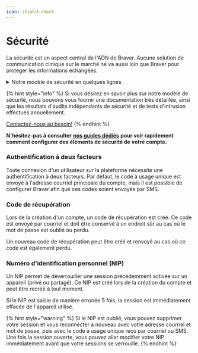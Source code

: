 ```yaml
---
icon: shield-check
---
```


# Sécurité

La sécurité est un aspect central de l'ADN de Braver. Aucune solution de communication clinique sur le marché ne va aussi loin que Braver pour protéger les informations échangées.

<details>

<summary>Notre modèle de sécurité en quelques lignes</summary>

* Les fils de discussions sont chiffrés de bout en bout avec des clés de chiffrement AES que seul les participants sont en mesure de connaître
* Les fichiers échangés (photos, documents, vidéos) sont également chiffrés avec des clés AES uniques, elles-mêmes chiffrées de sorte que seules les gens avec qui les fichiers ont été partagés sont en mesure de connaître
* Le contenu de chaque fiche patient est séparément chiffré avec une clé AES seulement déchiffrable par une clé privée détenue par le propriétaire de cette fiche patient (un utilisateur ou une unité organisationnelle).
* Chaque message partagés dans un fil de discussion est signé avec la clé de l'auteur et figé dans l'historique du fil de discussion, nous permettant de garantir qu'un fil de discussion n'a pas été façonné artificiellement ou modifié de manière non autorisé
* Les données préservées sur l'appareil mobile utilisé par un usager sont toutes chiffrées au repos avec une clé AES conservés dans le module de sécurité matériel fournit par les apparail iOS et Android. Aucune donnée n'est préservée dans une session Web.
* Les sessions mobiles et Web s'auto-verrouille après un certain temps d'inactivité et requiert que l'usager déverrouille avec un NIP ou une reconnaissance biométrique.
* Chaque interaction avec l'infrastructure infonuagique de Braver est systématiquement vérifiée vis-à-vis les autorisation de l'usager et enregistrée dans un journal d'audit.

</details>

{% hint style="info" %}
Si vous désirez en savoir plus sur notre modèle de sécurité, nous pouvons vous fournir une documentation très détaillée, ainsi que les résultats d'audits indépendants de sécurité et de tests d'intrusion effectués annuellement.&#x20;

[Contactez-nous au besoin!](mailto:security@braver.health)
{% endhint %}

**N'hésitez-pas à consulter** [**nos guides dédiés**](https://support.braver.net/guides/pour-les-professionnels/securite) **pour voir rapidement comment configurer des éléments de sécurité de votre compte.**

### Authentification à deux facteurs

Toute connexion d'un utilisateur sur la plateforme nécessite une authentification à deux facteurs. Par défaut, le code à usage unique est envoyé à l'adresse courriel principale du compte, mais il est possible de configurer Braver afin que ces codes soient envoyés par SMS.

### Code de récupération

Lors de la création d'un compte, un code de récupération est créé. Ce code est envoyé par courriel et doit être conservé à un endroit sûr au cas où le mot de passe est oublié ou perdu.

Un nouveau code de récupération peut être créé et renvoyé au cas où ce code est également perdu.

### Numéro d'identification personnel (NIP)

Un NIP permet de déverrouiller une session précédemment activée sur un appareil (privé ou partagé). Ce NIP est créé lors de la création du compte et peut être recréé à tout moment.&#x20;

Si le NIP est saisie de manière erronée 5 fois, la session est immédiatement effacée de l'appareil utilisé.

{% hint style="warning" %}
Si le NIP est oublié, vous pouvez supprimer votre session et vous reconnecter à nouveau avec votre adresse courriel et mot de passe, puis avec le code à usage unique reçu par courriel ou SMS. Une fois la session ouverte, vous pouvez aller modifier votre NIP immédiatement avant que votre sessions se verrouille.
{% endhint %}
